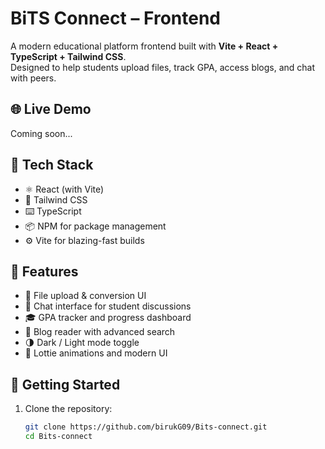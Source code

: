 # BiTS Connect – Frontend

A modern educational platform frontend built with **Vite + React + TypeScript + Tailwind CSS**.  
Designed to help students upload files, track GPA, access blogs, and chat with peers.

## 🌐 Live Demo
Coming soon...

## 🚀 Tech Stack

- ⚛️ React (with Vite)
- 🎨 Tailwind CSS
- ⌨️ TypeScript
- 📦 NPM for package management
- ⚙️ Vite for blazing-fast builds

## 📁 Features

- 📄 File upload & conversion UI
- 💬 Chat interface for student discussions
- 🎓 GPA tracker and progress dashboard
- 📝 Blog reader with advanced search
- 🌗 Dark / Light mode toggle
- 🎨 Lottie animations and modern UI

## 🔧 Getting Started

1. Clone the repository:
   ```bash
   git clone https://github.com/birukG09/Bits-connect.git
   cd Bits-connect
